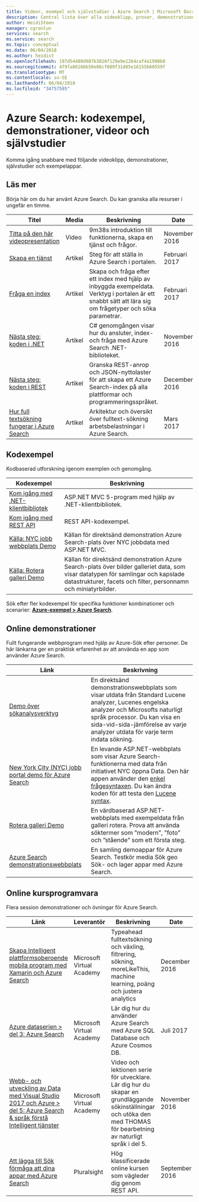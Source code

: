 ```yaml
---
title: Videor, exempel och självstudier i Azure Search | Microsoft Docs
description: Central lista över alla videoklipp, prover, demonstrationer och självstudier som skapats för Azure Search, en värdbaserad molntjänst i Microsoft Azure.
author: HeidiSteen
manager: cgronlun
services: search
ms.service: search
ms.topic: conceptual
ms.date: 06/04/2018
ms.author: heidist
ms.openlocfilehash: 197d54480d987b3826f129e9e1264caf4a1998b8
ms.sourcegitcommit: 4f9fa86166b50e86cf089f31d85e16155b60559f
ms.translationtype: MT
ms.contentlocale: sv-SE
ms.lasthandoff: 06/04/2018
ms.locfileid: "34757595"
---
```

# <a name="azure-search-code-samples-demos-videos-and-tutorials"></a>Azure Search: kodexempel, demonstrationer, videor och självstudier
Komma igång snabbare med följande videoklipp, demonstrationer, självstudier och exempelappar.

## <a name="learn"></a>Läs mer

Börja här om du har använt Azure Search. Du kan granska alla resurser i ungefär en timme.

| Titel | Media | Beskrivning | Date |
|-------|-------|-------------|------|
| [Titta på den här videopresentation](https://channel9.msdn.com/Events/Connect/2016/138) | Video | 9m38s introduktion till funktionerna, skapa en tjänst och frågor. | November 2016 |
| [ Skapa en tjänst](search-get-started-portal.md) | Artikel | Steg för att ställa in Azure Search i portalen. | Februari 2017 |
| [Fråga en index](search-get-started-portal.md) | Artikel |Skapa och fråga efter ett index med hjälp av inbyggda exempeldata. Verktyg i portalen är ett snabbt sätt att lära sig om frågetyper och söka parametrar. | Februari 2017 |
| [Nästa steg:<br/> koden i .NET](search-howto-dotnet-sdk.md) | Artikel |C# genomgången visar hur du ansluter, index- och fråga med Azure Search .NET-biblioteket. | November 2016 |
| [Nästa steg:<br/> koden i REST](search-create-index-rest-api.md) | Artikel |Granska REST-anrop och JSON-nyttolaster för att skapa ett Azure Search-index på alla plattformar och programmeringsspråket. | December 2016 |
| [Hur full textsökning fungerar i Azure Search](search-lucene-query-architecture.md) | Artikel | Arkitektur och översikt över fulltext-sökning arbetsbelastningar i Azure Search. | Mars 2017 |

## <a name="code-samples"></a>Kodexempel

Kodbaserad utforskning igenom exemplen och genomgång.

| Kodexempel | Beskrivning |
|-------|-------------|
| [Kom igång med .NET-klientbibliotek](https://github.com/Azure-Samples/search-dotnet-getting-started) | ASP.NET MVC 5-program med hjälp av .NET-klientbibliotek. |
| [Kom igång med REST API](https://github.com/Azure-Samples/search-rest-api-getting-started) | REST API-kodexempel. |
| [Källa: NYC jobb webbplats Demo](https://github.com/Azure-Samples/search-dotnet-asp-net-mvc-jobs) | Källan för direktsänd demonstration Azure Search-plats över NYC jobbdata med ASP.NET MVC. |
| [Källa: Rotera galleri Demo](https://github.com/liamca/azure-search-tate-art-gallery/) | Källan för direktsänd demonstration Azure Search-plats över bilder galleriet data, som visar datatypen för samlingar och kapslade datastrukturer, facets och filter, personnamn och miniatyrbilder.|

Sök efter fler kodexempel för specifika funktioner kombinationer och scenarier: [ **Azure-exempel > Azure Search**](https://github.com/azure-samples?utf8=%E2%9C%93&query=search).

## <a name="online-demos"></a>Online demonstrationer
Fullt fungerande webbprogram med hjälp av Azure-Sök efter personer. De här länkarna ger en praktisk erfarenhet av att använda en app som använder Azure Search.

| Länk | Beskrivning |
|-------|-------------|
|[Demo över sökanalysverktyg](http://alice.unearth.ai) | En direktsänd demonstrationswebbplats som visar utdata från Standard Lucene analyzer, Lucenes engelska analyzer och Microsofts naturligt språk processor. Du kan visa en sida-vid-sida-jämförelse av varje analyzer utdata för varje term indata sökning. |
|[New York City (NYC) jobb portal demo för Azure Search](http://aka.ms/azjobsdemo) | En levande ASP.NET-webbplats som visar Azure Search-funktionerna med data från initiativet NYC öppna Data. Den här appen använder den [enkel frågesyntaxen](https://msdn.microsoft.com/library/azure/dn798920.aspx). Du kan ändra koden för att testa den [Lucene syntax](https://msdn.microsoft.com/library/azure/mt589323.aspx). |
|[Rotera galleri Demo](https://rawgit.com/liamca/azure-search-tate-art-gallery/master/Demo/index.html) | En värdbaserad ASP.NET-webbplats med exempeldata från galleri rotera. Prova att använda söktermer som ”modern”, ”foto” och ”stående” som ett första steg.
|[Azure Search demonstrationswebbplats](https://searchsamples.azurewebsites.net/#/) | En samling demoappar för Azure Search. Testkör media Sök geo Sök- och lager appar med Azure Search. |

## <a name="online-courseware"></a>Online kursprogramvara

Flera session demonstrationer och övningar för Azure Search.

| Länk | Leverantör| Beskrivning | Date
|------|-------------|------|------|
[Skapa Intelligent plattformsoberoende mobila program med Xamarin och Azure Search](https://mva.microsoft.com/training-courses/building-intelligent-crossplatform-mobile-applications-using-xamarin-and-azure-search-16890) | Microsoft Virtual Academy | Typeahead fulltextsökning och växling, filtrering, sökning, moreLikeThis, machine learning, poäng och justera analytics | December 2016 |
[Azure dataserien > del 3: Azure Search](https://mva.microsoft.com/training-courses/data-series-platform-azure-data-services-17696) | Microsoft Virtual Academy | Lär dig hur du använder Azure Search med Azure SQL Database och Azure Cosmos DB. | Juli 2017 | 
[Webb- och utveckling av Data med Visual Studio 2017 och Azure > del 5: Azure Search & språk förstå Intelligent tjänster](https://mva.microsoft.com/training-courses/web-and-data-application-development-with-visual-studio-2017-and-azure-16931) | Microsoft Virtual Academy | Video och lektionen serie för utvecklare. Lär dig hur du skapar en grundläggande sökinställningar och utöka den med THOMAS för bearbetning av naturligt språk i del 5. | November 2016| 
[Att lägga till Sök förmåga att dina appar med Azure Search](https://www.pluralsight.com/courses/azure-adding-search-abilities-apps)| Pluralsight | Hög klassificerade online kursen som vägleder dig genom REST API. | September 2016  | 
